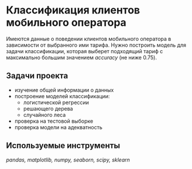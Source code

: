# Классификация клиентов мобильного оператора

Имеются данные о поведении клиентов мобильного оператора в зависимости от выбранного ими тарифа. Нужно построить модель для задачи классификации, которая выберет подходящий тариф с максимально большим значением *accuracy* (не ниже 0.75). 

## Задачи проекта
  - изучение общей информации о данных
  - построение моделей классификации:
    - логистической регрессии
    - решающего дерева
    - случайного леса
  - проверка на тестовой выборке
  - проверка модели на адекватность

## Используемые инструменты
*pandas, matplotlib, numpy, seaborn, scipy, sklearn*
